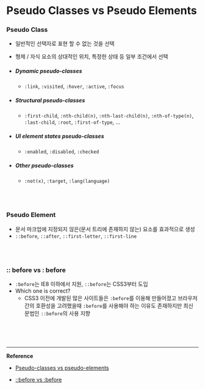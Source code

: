 # Pseudo Classes vs Pseudo Elements

### Pseudo Class

- 일반적인 선택자로 표현 할 수 없는 것을 선택

- 형제 / 자식 요소의 상대적인 위치, 특정한 상태 등 일부 조건에서 선택

- ##### Dynamic pseudo-classes

  - `:link`, `:visited`, `:hover`, `:active`, `:focus`

- ##### Structural pseudo-classes

  - `:first-child`, `:nth-child(n)`, `:nth-last-child(n)`, `:nth-of-type(n)`, `:last-child`, `:root`, `:first-of-type`,  ...

- ##### UI element states pseudo-classes

  - `:enabled`, `:disabled`, `:checked`

- ##### Other pseudo-classes

  - `:not(x)`, `:target`, `:lang(language)`

<br/>

<br/>

### Pseudo Element

- 문서 마크업에 지정되지 않은(문서 트리에 존재하지 않는) 요소를 효과적으로 생성
- `::before`, `::after`, `::first-letter`, `::first-line`



<br/><br/>

### :: before vs : before

- `:before`는 IE8 이하에서 지원, `::before`는 CSS3부터 도입
- Which one is correct?
  - CSS3 이전에 개발된 많은 사이트들은 `:before`를 이용해 만들어졌고 브라우저간의 호환성을 고려했을때 `:before`를 사용해야 하는 이유도 존재하지만 최신 문법인  `::before`의 사용 지향



<br/>

<br/>

<br/>




------

**Reference**

- [Pseudo-classes vs pseudo-elements](https://www.growingwiththeweb.com/2012/08/pseudo-classes-vs-pseudo-elements.html)

- [::before vs :before](https://css-tricks.com/to-double-colon-or-not-do-double-colon/)

  